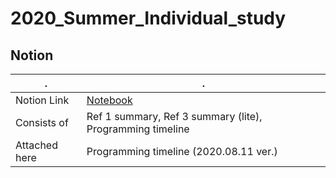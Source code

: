 # 2020_Summer_Individual_study

## Notion

| .             | .                                                                                    |
| ------------- | ------------------------------------------------------------------------------------ |
| Notion Link   | [Notebook](https://www.notion.so/SubNote-c44b5edc2bce4f158651a44a88177dc6) |
| Consists of   | Ref 1 summary, Ref 3 summary (lite), Programming timeline                            |
| Attached here | Programming timeline (2020.08.11 ver.)                                               |

<br>
